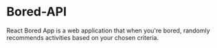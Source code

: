 # Bored-API
React Bored App is a web application that when you're bored, randomly recommends activities based on your chosen criteria.
